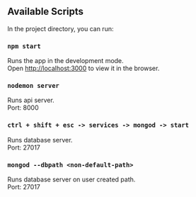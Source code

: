## Available Scripts

In the project directory, you can run:

### `npm start`

Runs the app in the development mode.\
Open [http://localhost:3000](http://localhost:3000) to view it in the browser.

### `nodemon server`

Runs api server. \
Port: 8000

### `ctrl + shift + esc -> services -> mongod -> start`

Runs database server. \
Port: 27017

### `mongod --dbpath <non-default-path>`

Runs database server on user created path. \
Port: 27017